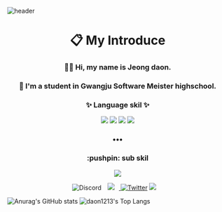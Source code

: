 ![header](https://capsule-render.vercel.app/api?type=waving&color=gradient&height=250&section=header&text=Jeongdaon&fontSize=70)

<h1 align="center"> 📋 My Introduce</h1>
<h3 align="center">  👋🏻 Hi, my name is Jeong daon.
<h3 align="center">  🏫 I'm a student in Gwangju Software Meister highschool.

  
  <h3 align="center">✨ Language skil ✨ </h3>
 <p align="center">

<img src="https://img.shields.io/badge/Android Studio-5FEE9E?style=flat-square&logo=AndroidStudio&logoColor=white"/> 
<img src="https://img.shields.io/badge/Android-5CE75C?style=flat-square&logo=Android&logoColor=white"/> 
<img src="https://img.shields.io/badge/Kotlin-57E9E1?style=flat-square&logo=Kotlin&logoColor=white"/>
<img src="https://img.shields.io/badge/java-DB7093?style=flat-square&logo=java&logoColor=white"/>
</p>
<h3 align="center">•••</h3>
<h3 align="center"> :pushpin: sub skil </h3>
 <p align="center">

<img src="https://img.shields.io/badge/figma-7B68EE?style=flat-square&logo=figma&logoColor=white"/>                           
<p align="center" align="right">  
<img alt="Discord" src="https://img.shields.io/badge/다온2635-%237289DA.svg?style=for-thebadge&logo=discord&logoColor=white"/>
  <a href="https://www.instagram.com/daon__1213/">
    <img 
        src="http://img.shields.io/badge/-Instagram-black?style=flat&logo=Instagram&link=https://www.instagram.com/daon__1213/"
        style="height : auto; margin-left : 10px; margin-right : 10px;"/>
    <a href="https://lilac-cougar-a49.notion.site/Gsm-Life-bf14018906e543a39f850c8eb49b5281"><img alt="Twitter" src="https://img.shields.io/twitter/url?label=Notion&logo=Notion&style=social&url=https://www.notion.so/Fxxking-Gsm-Life-bf14018906e543a39f850c8eb49b5281"></a>
    <a href="https://hits.seeyoufarm.com"/><img src="https://hits.seeyoufarm.com/api/count/incr/badge.svg?url=https://github.com/daon1213"/></a>
  &nbsp;&nbsp;&nbsp;
  <p align="center" align="right">
    
  ![Anurag's GitHub stats](https://github-readme-stats.vercel.app/api?username=daon1213&&show_icons=true&theme=default)
    ![daon1213's Top Langs](https://github-readme-stats.vercel.app/api/top-langs/?username=daon1213&layout=compact)

<!--
**daon1213/daon1213** is a ✨ _special_ ✨ repository because its `README.md` (this file) appears on your GitHub profile.

Here are some ideas to get you started:

- 🔭 I’m currently working on ...
- 🌱 I’m currently learning ...
- 👯 I’m looking to collaborate on ...
- 🤔 I’m looking for help with ...
- 💬 Ask me about ...
- 📫 How to reach me: ...
- 😄 Pronouns: ...
- ⚡ Fun fact: ...
-->
